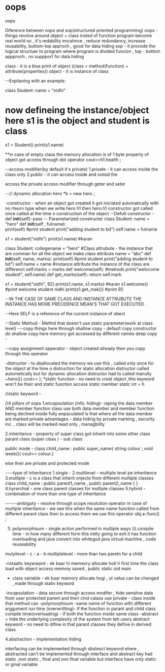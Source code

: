 # oops
oops

Diference between oops and sop(structured priented programming)
oops - things revolve around object + class insted of function program become real world so , it's redability encahnce , reduce redundancy, increase reusability, buttom-top approch , good for data hiding
sop - it provode the logical structuer to program where program is divided funcion , top - bottom appproch , no suppport for data hiding 

class - it is a blue print of object (class = method(function) + attribute(properties))
object - it is instance of class

--Explianing with an example:

class Student:
    name = "nidhi"
# now defineing the instance/object here s1 is the object and student is class 
s1 = Student()
print(s1.name)

**in case of empty class the memory allocation is of 1 byte
property of object got access through dot operator
  cout<<h1.health ;

--access modifier(by default it's private)
1.private - it can access inside the class only 
2.public - it can access inside and outsid the 

access the private access modifier through geter and seter 

--// dynamic allocation
hero *b = new hero ;

-constructor - when an object got created it got iniciated automatically with no rteurn type
when we write hero h1 then hero.h1 constructor got called 
once called at the time o construction of the object
--Defult constructor -
def __init__(self):
      pass 
-- Parametarized constructer
class Student:
  name = "hero"
  def __init__(self , fulname):  
      print(self) #print student
      print("adding student to bd")
      self.name = fulname
 
s1 = student("nidhi")
print(s1.name) #karan

class Student:
  collegename = "hero" #Class attrubute - the instance that are comman for all the object we make class attribute 
  name = "abc" 
  def __init__(self, name, marks):
      print(self) #print student
      print("adding student to bd")
      self.name = name   #instance attribute the instance of the class are differenct 
      self.marks = marks
 def welcome(self):    #mehods
       print("welocome student", self.name)
 def get_marks(self):
      return self.mark  
      
s1 = student("nidhi", 92)
print(s1.name, s1.marks) #karan
s1.welcome()  #print welcome student nidhi
print(s1.get_mak()) #print 92

--IN THE CASE OF SAME CLASS AND INSTANCE ATTRUBUTE THE INSTANCE HAS MORE PRECIDENCE MEAN'S THAT GOT EXECUTED .

--Here SELF is a reference of the current instance of obect 

--Static Method - Methid that doesn't use static parameter(work at class level) 
---copy things here through
shallow copy - default copy constructor do shallow copy here memory got accessed by different names
deep copy - 

--copy assignment opperator - object created already then you copy through this operator

-distructor - to deallocated the memory we use this , called only once for the object at the time o distruction
for static allocation distructor called autometically but for dynamic allocation distructor had to called manully
~hero(){ cout<< );
*static function - no need to creat object ,this keyword won't be their and static function access static member
static int = h 

//static keyword - 






//4 pillars of oops 
1.encapsulation (info. hiding)- raping the data member AND member function
    class use both data member and member function being declired inside
  fully enpaculated is that where all the data member are marked private
advantages - data hiding by private marking , security inc. ,
      class will be marked read only , managbility

2.inheritance - property of super class got inherit into some other class
         parant class (super class ) -  sub class 

public mode - class child_name : public super_name{
string colour ;
void week(){ cout<< colour.}

else their are private and protected mode

----type of inheritance 
1.single - 
2.multilevel - multiple level pe inheritence
3.multiple - c is a class that inherit onjects from different multiple classes
            class child_name : public parent1_name , public parent2_name {    }
4.hyrarchial - one class parent classes for multiple classes
5.hybrid - combination of more than one type of inheritance

------ambiguty - resolve through scope resolution operator 
      in case of multiple inheritance - we see this when the same name function called from different parant  class
      then to access them we use this operator
    obj.a::func() ;


3. polymorphisum - single action performed in multiple ways
   (i).compile time - in how many different form this intity going to exit
           it has function overloading and 
java convert into whitegod java virtual machine  , code reuseability

mulyilevel - c - a - b
multiplelevel - more than two paretn for a child 

-nstaatic keywwprd - ek baar hi memeory allocate hoti h first time the class load
                       with object access  memroy saved , public static oid main

- class variable - ek baar memory allocate hogi , ut value can be changed , made through stativ keyword

-incapsulation - data secure through access modifer , hide sensitve data from user
protected parent and theri chid calass use 
private - class inside that method can 
-polymorphisum -same name of function with different arggument
run time (overwritting)- if the function in parant and child class
compile time(overloading) - if both the function inside same class
-abstract = hide the underlying complexity of the system from teh users 
abstract keyword - no need to difine in that parant classes they define in derived class

4.abstraction - implementation hiding 

interfacing can be implemented through sbstesct keyword ehere , abstracted can't be implemented
through interface and abstract key had static ,non static , final and non final variable but interface have only static or ginal variable 



 

